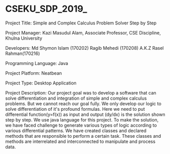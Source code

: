 # CSEKU_SDP_2019_

Project Title: Simple and Complex Calculus Problem Solver Step by Step

Project Manager: Kazi Masudul Alam, Associate Professor, CSE Discipline, Khulna University

Developers: Md Shymon Islam (170202) Ragib Mehedi (170208) A.K.Z Rasel Rahman(170216)

Programming Language: Java

Project Platform: Neatbean 

Project Type: Desktop Application

Project Description: Our project goal was to develop a software that can solve differentiation and integration of  simple and complex calculus problems. But we cannot reach our goal fully. We  only develop our logic to solve differentiation of it's profound formulas. Here we need to put differential function(y=f(x)) as input and output (dy/dx) is  the solution shown step by step. We use java language for this project. To make the solution, we  have faced challenge to generate various types of logic according to various differential patterns. We have created classes and declared methods that are responsible to perform a certain task. These classes and methods are interrelated and interconnected to manipulate and process data.
